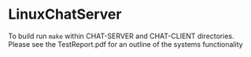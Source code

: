 # LinuxChatServer
To build run `make` within CHAT-SERVER and CHAT-CLIENT directories.
Please see the TestReport.pdf for an outline of the systems functionality
